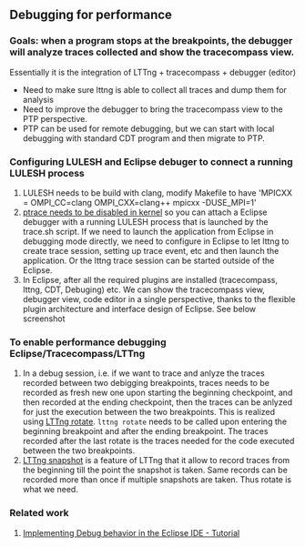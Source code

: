 ## Debugging for performance

### Goals: when a program stops at the breakpoints, the debugger will analyze traces collected and show the tracecompass view. 
Essentially it is the integration of LTTng + tracecompass + debugger (editor)
* Need to make sure lttng is able to collect all traces and dump them for analysis
* Need to improve the debugger to bring the tracecompass view to the PTP perspective. 
* PTP can be used for remote debugging, but we can start with local debugging with standard CDT program and then migrate to PTP. 


### Configuring LULESH and Eclipse debuger to connect a running LULESH process
1. LULESH needs to be build with clang, modify Makefile to have 'MPICXX = OMPI_CC=clang OMPI_CXX=clang++ mpicxx -DUSE_MPI=1'
2. [ptrace needs to be disabled in kernel](https://stackoverflow.com/questions/19215177/how-to-solve-ptrace-operation-not-permitted-when-trying-to-attach-gdb-to-a-pro) so you can attach a Eclipse debugger with a running LULESH process that is launched by the trace.sh script. If we need to launch the application from Eclipse in debugging mode directly, we need to configure in Eclipse to let lttng to create trace session, setting up trace event, etc and then launch the application. Or the lttng trace session can be started outside of the Eclipse.
3. In Eclipse, after all the required plugins are installed (tracecompass, lttng, CDT, Debuging) etc. We can show the tracecompass view, debugger view, code editor in a single perspective, thanks to the flexible plugin architecture and interface design of Eclipse. See below screenshot



### To enable performance debugging Eclipse/Tracecompass/LTTng
1. In a debug session, i.e. if we want to trace and anlyze the traces recorded between two debigging breakpoints, traces needs to be recorded as fresh new one upon starting the beginning checkpoint, and then recorded at the ending checkpoint, then the traces can be anlyzed for just the execution between the two breakpoints. This is realized using [LTTng rotate](https://lttng.org/docs/#doc-session-rotation). `lttng rotate` needs to be called upon entering the beginning breakpoint and after the ending breakpoint. The traces recorded after the last rotate is the traces needed for the code executed between the two breakpoints. 
2. [LTTng snapshot](https://lttng.org/docs/#doc-taking-a-snapshot) is a feature of LTTng that it allow to record traces from the beginning till the point the snapshot is taken. Same records can be recorded more than once if multiple snapshots are taken. Thus rotate is what we need. 

### Related work
1. [Implementing Debug behavior in the Eclipse IDE - Tutorial](https://www.vogella.com/tutorials/EclipseDebugFramework/article.html)
